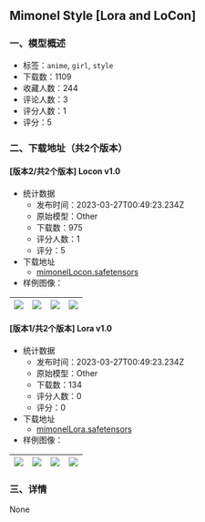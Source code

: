 ## Mimonel Style [Lora and LoCon]
### 一、模型概述

- 标签：`anime`, `girl`, `style`
- 下载数：1109
- 收藏人数：244
- 评论人数：3
- 评分人数：1
- 评分：5

### 二、下载地址（共2个版本）

#### [版本2/共2个版本] Locon v1.0

- 统计数据
  - 发布时间：2023-03-27T00:49:23.234Z
  - 原始模型：Other
  - 下载数：975
  - 评分人数：1
  - 评分：5
- 下载地址
  - [mimonelLocon.safetensors](https://civitai.com/api/download/models/25059)
- 样例图像：

| <img src="https://image.civitai.com/xG1nkqKTMzGDvpLrqFT7WA/fe3f0f41-7b08-4d6b-b41a-9a2113aeb500/width=450/274224.jpeg" /> | <img src="https://image.civitai.com/xG1nkqKTMzGDvpLrqFT7WA/7cacd760-b6b1-4d1a-ee8b-8ce422d93d00/width=450/274223.jpeg" /> | <img src="https://image.civitai.com/xG1nkqKTMzGDvpLrqFT7WA/7a29ac0b-440e-4fb3-a195-fa04c1982b00/width=450/274221.jpeg" /> | <img src="https://image.civitai.com/xG1nkqKTMzGDvpLrqFT7WA/77321822-b163-4589-f95e-5df528038300/width=450/274222.jpeg" /> |
| ---- | ---- | ---- | ---- |

#### [版本1/共2个版本] Lora v1.0

- 统计数据
  - 发布时间：2023-03-27T00:49:23.234Z
  - 原始模型：Other
  - 下载数：134
  - 评分人数：0
  - 评分：0
- 下载地址
  - [mimonelLora.safetensors](https://civitai.com/api/download/models/25060)
- 样例图像：

| <img src="https://image.civitai.com/xG1nkqKTMzGDvpLrqFT7WA/8d32a440-f3e0-4db7-c9de-6d401e179000/width=450/274228.jpeg" /> | <img src="https://image.civitai.com/xG1nkqKTMzGDvpLrqFT7WA/29edd0f8-531b-414d-3105-ca5c03ec7200/width=450/274227.jpeg" /> | <img src="https://image.civitai.com/xG1nkqKTMzGDvpLrqFT7WA/73b1af13-328c-4be9-96d8-5cebbbb22500/width=450/274226.jpeg" /> | <img src="https://image.civitai.com/xG1nkqKTMzGDvpLrqFT7WA/cdc47fd0-50d7-4cdc-61d7-e009b00c4000/width=450/274225.jpeg" /> |
| ---- | ---- | ---- | ---- |


### 三、详情
None